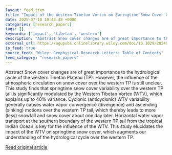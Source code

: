 ```yaml
---
layout: feed_item
title: "Impact of the Western Tibetan Vortex on Springtime Snow Cover Over the Western Tibetan Plateau"
date: 2025-07-18 10:48:48 +0000
categories: [research_papers]
tags: []
keywords: ['impact', 'tibetan', 'western']
description: "Abstract Snow cover changes are of great importance to the hydrological cycle of the western Tibetan Plateau (TP)"
external_url: https://agupubs.onlinelibrary.wiley.com/doi/10.1029/2024GL114453?af=R
is_feed: true
source_feed: "Wiley: Geophysical Research Letters: Table of Contents"
feed_category: "research_papers"
---
```


Abstract Snow cover changes are of great importance to the hydrological cycle of the western Tibetan Plateau (TP). However, the influence of the atmospheric circulation on snow cover over the western TP is still unclear. This study finds that springtime snow cover variability over the western TP tail is significantly modulated by the Western Tibetan Vortex (WTV), which explains up to 40% variance. Cyclonic (anticyclonic) WTV variability generally causes water vapor convergence (divergence) and ascending (sinking) motions over the western TP tail, which thereby leads to more (less) snowfall and snow cover about one day later. Horizontal water vapor transport at the southern boundary of the western TP tail from the tropical Indian Ocean is key for the influence of the WTV. This study elucidates the impact of the WTV on springtime snow cover, which augments our understanding of the hydrological cycle over the western TP.

[Read original article](https://agupubs.onlinelibrary.wiley.com/doi/10.1029/2024GL114453?af=R)
